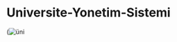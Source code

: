 # Universite-Yonetim-Sistemi
(![üni](https://user-images.githubusercontent.com/111015033/187726139-e95f8c6c-f6ac-401b-ab34-42ba9122cb22.png)
